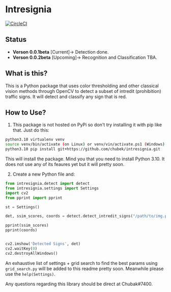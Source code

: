 # Intresignia

[![CircleCI](https://circleci.com/gh/Chubek/opencv-intredit/tree/master.svg?style=shield)](https://circleci.com/gh/Chubek/opencv-intredit/tree/master)

## Status
* **Verson 0.0.1beta** [Current]-> Detection done.
* **Verson 0.0.2beta** [Upcoming]-> Recognition and Classification TBA.


## What is this?

This is a Python package that uses color thresholding and other classical vision methods through OpenCV to detect a subset of intredit (prohibition) traffic signs. It will detect and classify any sign that is red.


## How to Use?

1. This package is not hosted on PyPi so don't try installing it with pip like that. Just do this:

```bash
python3.10 virtualenv venv
source venv/bin/activate (on Linux) or venv/vin/activate.ps1 (Windows)
python3.10 pip install git+https://github.com/chubek/intresignia.git
```

This will install the package. Mind you that you need to install Python 3.10. It does not use any of its feaures yet but it will pretty soon.

2. Create a new Python file and:

```python
from intresignia.detect import detect
from intresignia.settings import Settings
import cv2
from pprint import pprint

st = Settings()

det, ssim_scores, coords = detect.detect_intredit_signs("/path/to/img.png", st)

pprint(ssim_scores)
pprint(coords)


cv2.imshow('Detected Signs', det)
cv2.waitKey(0)
cv2.destroyAllWindows()

```
An exhaustive list of settings + grid search to find the best params using `grid_search.py` will be added to this readme pretty soon. Meanwhile please use the `help(Settings)`.


Any questions regarding this library should be direct at Chubak#7400.